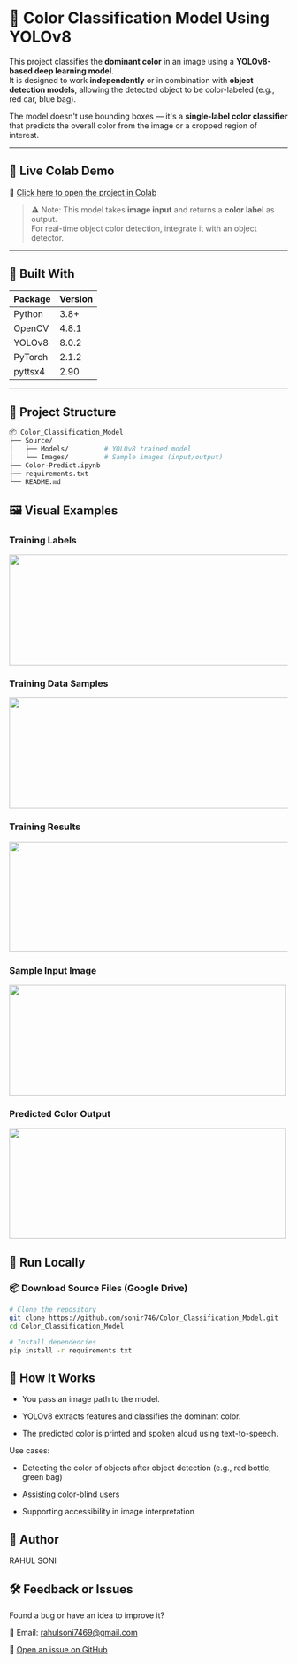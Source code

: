 ﻿# 🎨 Color Classification Model Using YOLOv8

This project classifies the **dominant color** in an image using a **YOLOv8-based deep learning model**.  
It is designed to work **independently** or in combination with **object detection models**, allowing the detected object to be color-labeled (e.g., red car, blue bag).

The model doesn't use bounding boxes — it's a **single-label color classifier** that predicts the overall color from the image or a cropped region of interest.

---

## 🔗 Live Colab Demo

📌 [Click here to open the project in Colab](https://colab.research.google.com/drive/1gIdj6CAkbitMw4W5Q9YXPPh3-fhR0Oi3?usp=sharing)

> ⚠️ Note: This model takes **image input** and returns a **color label** as output.  
> For real-time object color detection, integrate it with an object detector.

---

## 🧪 Built With

| **Package** | **Version** |
| ----------- | ----------- |
| Python      | 3.8+        |
| OpenCV      | 4.8.1       |
| YOLOv8      | 8.0.2       |
| PyTorch     | 2.1.2       |
| pyttsx4     | 2.90        |

---

## 📁 Project Structure

```bash
📦 Color_Classification_Model
├── Source/
│   ├── Models/         # YOLOv8 trained model
│   └── Images/         # Sample images (input/output)
├── Color-Predict.ipynb  
├── requirements.txt
└── README.md
```

## 🖼️ Visual Examples

### Training Labels
<img src="Source/Images/Label.png" width="700" height="200"/>

### Training Data Samples
<img src="Source/Images/TraningData.png" width="700" height="200"/>

### Training Results
<img src="Source/Images/results.jpg" width="700" height="200"/>

### Sample Input Image
<img src="Source/Images/img3.jpg" width="500" height="200"/>

### Predicted Color Output
<img src="Source/Images/output.png" width="500" height="200"/>


## 🚀 Run Locally

### 📦 Download Source Files (Google Drive)

```bash
# Clone the repository
git clone https://github.com/sonir746/Color_Classification_Model.git
cd Color_Classification_Model

# Install dependencies
pip install -r requirements.txt

```

## 📢 How It Works

- You pass an image path to the model.

- YOLOv8 extracts features and classifies the dominant color.

- The predicted color is printed and spoken aloud using text-to-speech.

Use cases:

- Detecting the color of objects after object detection (e.g., red bottle, green bag)

- Assisting color-blind users

- Supporting accessibility in image interpretation


## 👤 Author
RAHUL SONI


## 🛠️ Feedback or Issues
Found a bug or have an idea to improve it?

📧 Email: rahulsoni7469@gmail.com

🐞 [Open an issue on GitHub](https://github.com/sonir746/Color_Classification_Model/issues)


